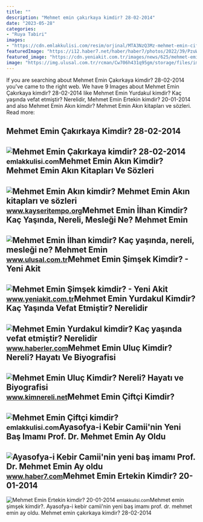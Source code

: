 ```yaml
---
title: ""
description: "Mehmet emin çakırkaya kimdir? 28-02-2014"
date: "2023-05-28"
categories:
- "Ruya Tabiri"
images:
- "https://cdn.emlakkulisi.com/resim/orjinal/MTA3NzQ3Mz-mehmet-emin-ciftci-kimdir.jpg"
featuredImage: "https://i12.haber7.net/haber/haber7/photos/2022/39/PzuWU_1664529276_0555.jpg"
featured_image: "https://cdn.yeniakit.com.tr/images/news/625/mehmet-emin-simsek-3d035c.jpg"
image: "https://img.ulusal.com.tr/rcman/Cw706h431q95gm/storage/files/images/2022/11/15/mhp-li-mehmet-emin-ilhan-dan-bombac-WzBD.jpg"
---
```


If you are searching about Mehmet Emin Çakırkaya kimdir? 28-02-2014 you've came to the right web. We have 9 Images about Mehmet Emin Çakırkaya kimdir? 28-02-2014 like Mehmet Emin Yurdakul kimdir? Kaç yaşında vefat etmiştir? Nerelidir, Mehmet Emin Ertekin kimdir? 20-01-2014 and also Mehmet Emin Akın kimdir? Mehmet Emin Akın kitapları ve sözleri. Read more:

Mehmet Emin Çakırkaya Kimdir? 28-02-2014
----------------------------------------

 ![Mehmet Emin Çakırkaya kimdir? 28-02-2014](https://cdn.emlakkulisi.com/resim/orjinal/NjU3NzU3Nj-mehmet-emin-cakirkaya-kimdir.jpg) <small>emlakkulisi.com</small>Mehmet Emin Akın Kimdir? Mehmet Emin Akın Kitapları Ve Sözleri
--------------------------------------------------------------

 ![Mehmet Emin Akın kimdir? Mehmet Emin Akın kitapları ve sözleri](https://www.kayseritempo.org/wp-content/uploads/2022/09/mehmet-emin-akin-kimdir-mehmet-emin-akin-kitaplari-ve-sozleri-304342.jpg) <small>www.kayseritempo.org</small>Mehmet Emin İlhan Kimdir? Kaç Yaşında, Nereli, Mesleği Ne? Mehmet Emin
----------------------------------------------------------------------

 ![Mehmet Emin İlhan kimdir? Kaç yaşında, nereli, mesleği ne? Mehmet Emin](https://img.ulusal.com.tr/rcman/Cw706h431q95gm/storage/files/images/2022/11/15/mhp-li-mehmet-emin-ilhan-dan-bombac-WzBD.jpg) <small>www.ulusal.com.tr</small>Mehmet Emin Şimşek Kimdir? - Yeni Akit
--------------------------------------

 ![Mehmet Emin Şimşek kimdir? - Yeni Akit](https://cdn.yeniakit.com.tr/images/news/625/mehmet-emin-simsek-3d035c.jpg) <small>www.yeniakit.com.tr</small>Mehmet Emin Yurdakul Kimdir? Kaç Yaşında Vefat Etmiştir? Nerelidir
------------------------------------------------------------------

 ![Mehmet Emin Yurdakul kimdir? Kaç yaşında vefat etmiştir? Nerelidir](https://i.hbrcdn.com/haber/2021/01/14/mehmet-emin-yurdakul-kimdir-kac-yasinda-vefat-13866061_5877_amp.jpg) <small>www.haberler.com</small>Mehmet Emin Uluç Kimdir? Nereli? Hayatı Ve Biyografisi
------------------------------------------------------

 ![Mehmet Emin Uluç Kimdir? Nereli? Hayatı ve Biyografisi](https://www.kimnereli.net/wp-content/uploads/2017/12/Mehmet-Emin-Uluç.jpg) <small>www.kimnereli.net</small>Mehmet Emin Çiftçi Kimdir?
--------------------------

 ![Mehmet Emin Çiftçi kimdir?](https://cdn.emlakkulisi.com/resim/orjinal/MTA3NzQ3Mz-mehmet-emin-ciftci-kimdir.jpg) <small>emlakkulisi.com</small>Ayasofya-i Kebir Camii'nin Yeni Baş Imamı Prof. Dr. Mehmet Emin Ay Oldu
-----------------------------------------------------------------------

 ![Ayasofya-i Kebir Camii'nin yeni baş imamı Prof. Dr. Mehmet Emin Ay oldu](https://i12.haber7.net/haber/haber7/photos/2022/39/PzuWU_1664529276_0555.jpg) <small>www.haber7.com</small>Mehmet Emin Ertekin Kimdir? 20-01-2014
--------------------------------------

 ![Mehmet Emin Ertekin kimdir? 20-01-2014](https://cdn.emlakkulisi.com/resim/orjinal/OTI4MjQ2MD-mehmet-emin-ertekin-kimdir.jpg) <small>emlakkulisi.com</small>Mehmet emin şimşek kimdir?. Ayasofya-i kebir camii'nin yeni baş imamı prof. dr. mehmet emin ay oldu. Mehmet emin çakırkaya kimdir? 28-02-2014
